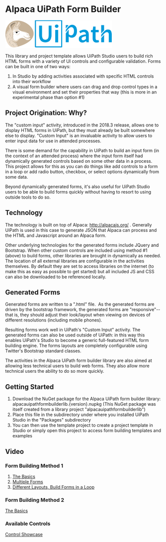 # Alpaca UiPath Form Builder

![Alpaca UiPath Form Builder](resources/logo/alpacaUiPath_logo.png)

This library and project template allows UiPath Studio users to build rich HTML forms with a variety of UI controls and configurable validation.  Forms can be built in one of two ways:

1.  In Studio by adding activities associated with specific HTML controls into their workflow
2.  A visual form builder where users can drag and drop control types in a visual environment and set their properties that way (this is more in an experimental phase than option #1)

## Project Origination:  Why?
The "custom input" activity, introduced in the 2018.3 release, allows one to display HTML forms in UiPath, but they must already be built somewhere else to display.  "Custom Input" is an invaluable activity to allow users to enter input data for use in attended processes.

There is some demand for the capability in UiPath to build an input form (in the context of an attended process) where the input form itself had dynamically generated controls based on some other data in a process.  This project allows for this as you can do things like add controls to a form in a loop or add radio button, checkbox, or select options dynamically from some data.

Beyond dynamically generated forms, it's also useful for UiPath Studio users to be able to build forms quickly without having to resort to using outside tools to do so.

## Technology
The technology is built on top of Alpaca:  http://alpacajs.org/ .   Generally UiPath is used in this case to generate JSON that Alpaca can process and the HTML and Javascript around an Alpaca form.

Other underlying technologies for the generated forms include JQuery and Bootstrap.  When other custom controls are included using method #1 (above) to build forms, other libraries are brought in dynamically as needed.  The location of all external libraries are configurable in the activities themselves.  By default they are set to access libraries on the internet (to make this as easy as possible to get started) but all included JS and CSS can also be downloaded to be referenced locally.

## Generated Forms
Generated forms are written to a ".html" file.  As the generated forms are driven by the bootstrap framework, the generated forms are "responsive"-- that is, they should adjust their look/layout when viewing on devices of different resolutions (including mobile phones).

Resulting forms work well in UiPath's "Custom Input" activity.  The generated forms can also be used outside of UiPath:  in this way this enables UiPath's Studio to become a generic full-featured HTML form building engine.  The forms layouts are completely configurable using Twitter's Bootstrap standard classes.

The activities in the Alpaca UiPath form builder library are also aimed at allowing less technical users to build web forms.  They also allow more technical users the ability to do so more quickly.

## Getting Started
1. Download the NuGet package for the Alpaca UiPath form builder library:  alpacauipathformbuilderlib.{version}.nupkg (This NuGet package was itself created from a library project "alpacauipathformbuilderlib")
2. Place this file in the subdirectory under where you installed UiPath Studio in the "Packages" subdirectory
3. You can then use the template project to create a project template in Studio or simply open this project to access form building templates and examples

## Video
### Form Building Method 1
1.  [The Basics](resources/video/01_AlpacaUiPath_FormBuilding_Method1_Basics.mp4?raw=true)
2.  [Multiple Forms](resources/video/02_AlpacaUiPath_FormBuilding_Method1_MultipleForms.mp4?raw=true)
3.  [Different Layouts, Build Forms in a Loop](resources/video/03_AlpacaUiPath_FormBuilding_Method1_LayoutsAndGeneration.mp4?raw=true)

### Form Building Method 2
[The Basics](resources/video/01_AlpacaUiPath_FormBuilding_Method2_Basics.mp4?raw=true)

### Available Controls
[Control Showcase](resources/video/04_AlpacaUiPath_FormBuilding_ControlTypes.mp4?raw=true)